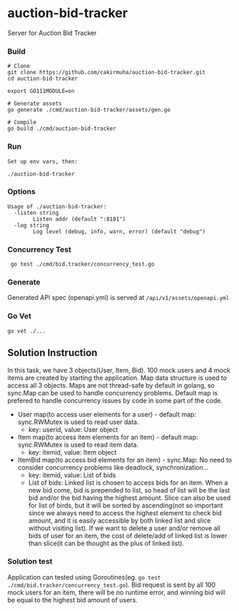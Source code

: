 # auction-bid-tracker

Server for Auction Bid Tracker

### Build

    # Clone
    git clone https://github.com/cakirmuha/auction-bid-tracker.git
    cd auction-bid-tracker

    export GO111MODULE=on

    # Generate assets
    go generate ./cmd/auction-bid-tracker/assets/gen.go 

    # Compile
    go build ./cmd/auction-bid-tracker

### Run
   
    Set up env vars, then:
   
    ./auction-bid-tracker

### Options

    Usage of ./auction-bid-tracker:
      -listen string
            Listen addr (default ":8181")
      -log string
            Log level (debug, info, warn, error) (default "debug")
            
### Concurrency Test

     go test ./cmd/bid.tracker/concurrency_test.go
            
### Generate

Generated API spec (openapi.yml) is served at `/api/v1/assets/openapi.yml`

### Go Vet

    go vet ./...

## Solution Instruction

In this task, we have 3 objects(User, Item, Bid). 
100 mock users and 4 mock items are created by starting the application. Map data structure is used to access all 3 objects. 
Maps are not thread-safe by default in golang, so sync.Map can be used to handle concurrency problems. Default map is prefered to handle concurrency issues by code in some part of the code.
- User map(to access user elements for a user)    - default map: sync.RWMutex is used to read user data.
  - key: userid, value: User object
- Item map(to access item elements for an item)   - default map: sync.RWMutex is used to read item data.
  - key: itemid, value: Item object
- ItemBid map(to access bid elements for an item) - sync.Map: No need to consider concurrency problems like deadlock, synchronization...
  - key: itemid, value: List of bids
  - List of bids: Linked list is chosen to access bids for an item. When a new bid come, bid is prepended to list, so head of list will be the last bid and/or the bid having the highest amount. Slice can also be used for list of birds, but it will be sorted by ascending(not so important since we always need to access the highest element to check bid amount, and it is easily accessible by both linked list and slice without visiting list). If we want to delete a user and/or remove all bids of user for an item, the cost of delete/add of linked list is lower than slice(it can be thought as the plus of linked list).

### Solution test

Application can tested using Goroutines(eg. `go test ./cmd/bid.tracker/concurrency_test.go`). Bid request is sent by all 100 mock users for an item, there will be no runtime error, and winning bid will be equal to the highest bid amount of users.
